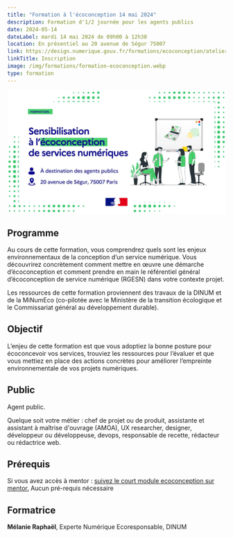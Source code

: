 ```yaml
---
title: "Formation à l'écoconception 14 mai 2024"
description: Formation d'1/2 journée pour les agents publics
date: 2024-05-14
dateLabel: mardi 14 mai 2024 de 09h00 à 12h30
location: En présentiel au 20 avenue de Ségur 75007
link: https://design.numerique.gouv.fr/formations/ecoconception/atelier-ecoconception/
linkTitle: Inscription
image: /img/formations/formation-ecoconception.webp
type: formation
---
```


![Visuel de la formation](/img/formations/formation-ecoconception.webp)

## Programme
Au cours de cette formation, vous comprendrez quels sont les enjeux environnementaux de la conception d’un service numérique. 
Vous découvrirez concrètement comment mettre en œuvre une démarche d’écoconception et comment prendre en main le référentiel général d’écoconception de service numérique (RGESN) dans votre contexte projet.

Les ressources de cette formation proviennent des travaux de la DINUM et de la MiNumEco (co-pilotée avec le Ministère de la transition écologique et le Commissariat général au développement durable).

## Objectif
L’enjeu de cette formation est que vous adoptiez la bonne posture pour écoconcevoir vos services, trouviez les ressources pour l’évaluer et que vous mettiez en place des actions concrètes pour améliorer l’empreinte environnementale de vos projets numériques. 

## Public
Agent public.

Quelque soit votre métier : chef de projet ou de produit, assistante et assistant à maîtrise d'ouvrage (AMOA), UX researcher, designer, développeur ou développeuse, devops, responsable de recette, rédacteur ou rédactrice web. 

## Prérequis
Si vous avez accès à mentor : [suivez le court module ecoconception sur mentor.](https://mentor.gouv.fr/course/view.php?id=1237 )
Aucun pré-requis nécessaire

## Formatrice
**Mélanie Raphaël**, Experte Numérique Ecoresponsable, DINUM
